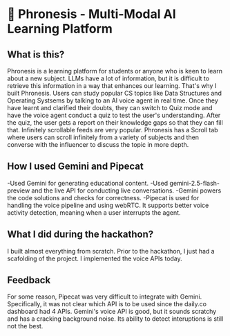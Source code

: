 # 🧠 Phronesis - Multi-Modal AI Learning Platform

## What is this?
Phronesis is a learning platform for students or anyone who is keen to learn about a new subject. LLMs have a lot of information, but it is difficult to retrieve this information in a way that enhances our learning. That's why I built Phronesis. Users can study popular CS topics like Data Structures and Operating Systsems by talking to an AI voice agent in real time. Once they have learnt and clarified their doubts, they can switch to Quiz mode and have the voice agent conduct a quiz to test the user's understanding. After the quiz, the user gets a report on their knowledge gaps so that they can fill that. Infinitely scrollable feeds are very popular. Phronesis has a Scroll tab where users can scroll infinitely from a variety of subjects and then converse with the influencer to discuss the topic in more depth.

## How I used Gemini and Pipecat
-Used Gemini for generating educational content. 
-Used gemini-2.5-flash-preview and the live API for conducting live conversations.
-Gemini powers the code solutions and checks for correctness.
-Pipecat is used for handling the voice pipeline and using webRTC. It supports better voice activity detection, meaning when a user interrupts the agent. 

## What I did during the hackathon?
I built almost everything from scratch. Prior to the hackathon, I just had a scafolding of the project. I implemented the voice APIs today.


## Feedback
For some reason, Pipecat was very difficult to integrate with Gemini. Specifically, it was not clear which API is to be used since the daily.co dashboard had 4 APIs. Gemini's voice API is good, but it sounds scratchy and has a cracking background noise. Its ability to detect interuptions is still not the best.